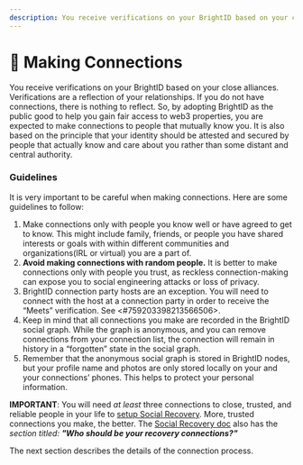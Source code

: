 ```yaml
---
description: You receive verifications on your BrightID based on your close alliances.
---
```


# 👥 Making Connections

You receive verifications on your BrightID based on your close alliances. Verifications are a reflection of your relationships. If you do not have connections, there is nothing to reflect. So, by adopting BrightID as the public good to help you gain fair access to web3 properties, you are expected to make connections to people that mutually know you. It is also based on the principle that your identity should be attested and secured by people that actually know and care about you rather than some distant and central authority.

### Guidelines

It is very important to be careful when making connections. Here are some guidelines to follow:

1. Make connections only with people you know well or have agreed to get to know. This might include family, friends, or people you have shared interests or goals with within different communities and organizations(IRL or virtual) you are a part of.
2. **Avoid making connections with random people.** It is better to make connections only with people you trust, as reckless connection-making can expose you to social engineering attacks or loss of privacy.
3. BrightID connection party hosts are an exception. You will need to connect with the host at a connection party in order to receive the “Meets” verification. See <#759203398213566506>.
4. Keep in mind that all connections you make are recorded in the BrightID social graph. While the graph is anonymous, and you can remove connections from your connection list, the connection will remain in history in a “forgotten” state in the social graph.
5. Remember that the anonymous social graph is stored in BrightID nodes, but your profile name and photos are only stored locally on your and your connections’ phones. This helps to protect your personal information.

**IMPORTANT**: You will need _at least_ three connections to close, trusted, and reliable people in your life to [setup Social Recovery](../../install/recover-move/setting-up-social-recovery.md). More, trusted connections you make, the better. The [Social Recovery doc](../../install/recover-move/setting-up-social-recovery.md) also has the _section titled:_ _**"Who should be your recovery connections?"**_

The next section describes the details of the connection process.
